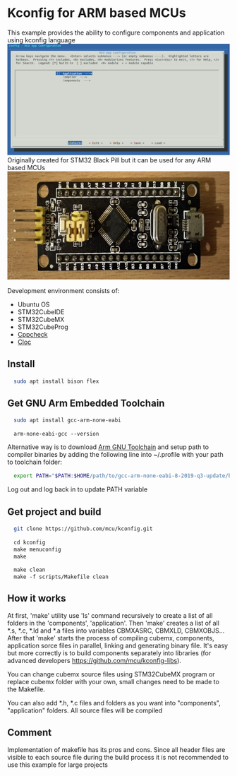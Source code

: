 # Kconfig for ARM based MCUs

This example provides the ability to configure components and application
using kconfig language
![](scripts/menu/menuconfig.png)
Originally created for STM32 Black Pill but it can be used for any ARM
based MCUs
<img src="scripts/menu/blackpill.jpeg" width="640" height="245">

Development environment consists of:
 * Ubuntu OS
 * STM32CubeIDE
 * STM32CubeMX
 * STM32CubeProg
 * [Cppcheck](https://github.com/danmar/cppcheck.git)
 * [Cloc](https://github.com/AlDanial/cloc.git)

## Install

```bash
  sudo apt install bison flex
```

## Get GNU Arm Embedded Toolchain

```bash
  sudo apt install gcc-arm-none-eabi
```
```
  arm-none-eabi-gcc --version
```

Alternative way is to download
[Arm GNU Toolchain](https://developer.arm.com/Tools%20and%20Software/GNU%20Toolchain)
and setup path to compiler binaries by adding the following line
into ~/.profile with your path to toolchain folder:

```bash
  export PATH="$PATH:$HOME/path/to/gcc-arm-none-eabi-8-2019-q3-update/bin"
```

Log out and log back in to update PATH variable

## Get project and build

```bash
  git clone https://github.com/mcu/kconfig.git
```
```
  cd kconfig
  make menuconfig
  make
```
```
  make clean
  make -f scripts/Makefile clean
```

## How it works

At first, 'make' utility use 'ls' command recursively to create a list of all
folders in the 'components', 'application'. Then 'make' creates a list of all
*.s, *.c, *.ld and *.a files into variables CBMXASRC, CBMXLD, CBMXOBJS...
After that 'make' starts the process of compiling cubemx, components,
application sorce files in parallel, linking and generating binary file.
It's easy but more correctly is to build components separately into
libraries (for advanced developers https://github.com/mcu/kconfig-libs).

You can change cubemx source files using STM32CubeMX program or replace cubemx
folder with your own, small changes need to be made to the Makefile.

You can also add *.h, *.c files and folders as you want into "components",
"application" folders. All source files will be compiled

## Comment

Implementation of makefile has its pros and cons. Since all header files
are visible to each source file during the build process it is not recommended
to use this example for large projects
